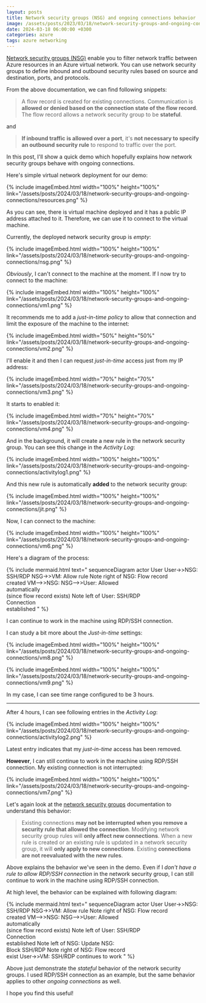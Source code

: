 ```yaml
---
layout: posts
title: Network security groups (NSG) and ongoing connections behavior
image: /assets/posts/2023/03/18/network-security-groups-and-ongoing-connections/nsg.png
date: 2024-03-18 06:00:00 +0300
categories: azure
tags: azure networking
---
```

[Network security groups (NSG)](https://learn.microsoft.com/en-us/azure/virtual-network/network-security-groups-overview)
enable you to filter network traffic between Azure resources in an Azure virtual network.
You can use network security groups to define inbound and outbound security rules based on source and destination, ports, and protocols.

From the above documentation, we can find following snippets:

> A flow record is created for existing connections.
> Communication is **allowed or denied based on the connection state of the flow record**.
> The flow record allows a network security group to be **stateful**.

and 

> **If inbound traffic is allowed over a port**,
> it's **not necessary to specify an outbound security rule** to respond to traffic over the port.

In this post, I'll show a quick demo which hopefully explains
how network security groups behave with ongoing connections.

Here's simple virtual network deployment for our demo:

{% include imageEmbed.html width="100%" height="100%" link="/assets/posts/2024/03/18/network-security-groups-and-ongoing-connections/resources.png" %}

As you can see, there is virtual machine deployed and
it has a public IP address attached to it.
Therefore, we can use it to connect to the virtual machine.

Currently, the deployed network security group is _empty_:

{% include imageEmbed.html width="100%" height="100%" link="/assets/posts/2024/03/18/network-security-groups-and-ongoing-connections/nsg.png" %}

_Obviously_, I can't connect to the machine at the moment.
If I now try to connect to the machine:

{% include imageEmbed.html width="100%" height="100%" link="/assets/posts/2024/03/18/network-security-groups-and-ongoing-connections/vm1.png" %}

It recommends me to add a _just-in-time policy_ to allow that connection and limit
the exposure of the machine to the internet:

{% include imageEmbed.html width="50%" height="50%" link="/assets/posts/2024/03/18/network-security-groups-and-ongoing-connections/vm2.png" %}

I'll enable it and then I can request _just-in-time_ access just from my IP address:

{% include imageEmbed.html width="70%" height="70%" link="/assets/posts/2024/03/18/network-security-groups-and-ongoing-connections/vm3.png" %}

It starts to enabled it:

{% include imageEmbed.html width="70%" height="70%" link="/assets/posts/2024/03/18/network-security-groups-and-ongoing-connections/vm4.png" %}

And in the background, it will create a new rule in the network security group.
You can see this change in the _Activity Log_:

{% include imageEmbed.html width="100%" height="100%" link="/assets/posts/2024/03/18/network-security-groups-and-ongoing-connections/activitylog1.png" %}

And this new rule is automatically **added** to the network security group:

{% include imageEmbed.html width="100%" height="100%" link="/assets/posts/2024/03/18/network-security-groups-and-ongoing-connections/jit.png" %}

Now, I can connect to the machine:

{% include imageEmbed.html width="100%" height="100%" link="/assets/posts/2024/03/18/network-security-groups-and-ongoing-connections/vm6.png" %}

Here's a diagram of the process:

{% include mermaid.html text="
sequenceDiagram
    actor User
    User->>NSG: SSH/RDP
    NSG->>VM: Allow rule
    Note right of NSG: Flow record<br/>created
    VM-->>NSG: 
    NSG-->>User: Allowed<br/>automatically<br/>(since flow record exists)
    Note left of User: SSH/RDP<br/>Connection<br/>established
" %}

I can continue to work in the machine using RDP/SSH connection.

I can study a bit more about the _Just-in-time_ settings:

{% include imageEmbed.html width="100%" height="100%" link="/assets/posts/2024/03/18/network-security-groups-and-ongoing-connections/vm8.png" %}

{% include imageEmbed.html width="100%" height="100%" link="/assets/posts/2024/03/18/network-security-groups-and-ongoing-connections/vm9.png" %}

In my case, I can see time range configured to be 3 hours.

---

After 4 hours, I can see following entries in the _Activity Log_:

{% include imageEmbed.html width="100%" height="100%" link="/assets/posts/2024/03/18/network-security-groups-and-ongoing-connections/activitylog2.png" %}

Latest entry indicates that my _just-in-time_ access has been removed.

**However**, I can still continue to work in the machine using RDP/SSH connection.
My existing connection is not interrupted:

{% include imageEmbed.html width="100%" height="100%" link="/assets/posts/2024/03/18/network-security-groups-and-ongoing-connections/vm7.png" %}

Let's again look at the
[network security groups](https://learn.microsoft.com/en-us/azure/virtual-network/network-security-groups-overview)
documentation to understand this behavior:

> Existing connections **may not be interrupted when you remove a security rule that allowed the connection**.
> Modifying network security group rules will **only affect new connections**.
> When a new rule is created or an existing rule is updated in a network security group,
> it will **only apply to new connections**.
> Existing **connections are not reevaluated with the new rules**.

Above explains the behavior we've seen in the demo.
Even if I _don't have a rule to allow RDP/SSH connection_ in the network security group,
I can still continue to work in the machine using RDP/SSH connection.

At high level, the behavior can be explained with following diagram:

{% include mermaid.html text="
sequenceDiagram
    actor User
    User->>NSG: SSH/RDP
    NSG->>VM: Allow rule
    Note right of NSG: Flow record<br/>created
    VM-->>NSG: 
    NSG-->>User: Allowed<br/>automatically<br/>(since flow record exists)
    Note left of User: SSH/RDP<br/>Connection<br/>established
    Note left of NSG: Update NSG:<br/>Block SSH/RDP
    Note right of NSG: Flow record<br/>exist
    User->>VM: SSH/RDP continues to work
" %}

Above just demonstrate the _stateful_ behavior of the network security groups.
I used RDP/SSH connection as an example, but the same behavior applies to other
_ongoing connections_ as well.

I hope you find this useful!
